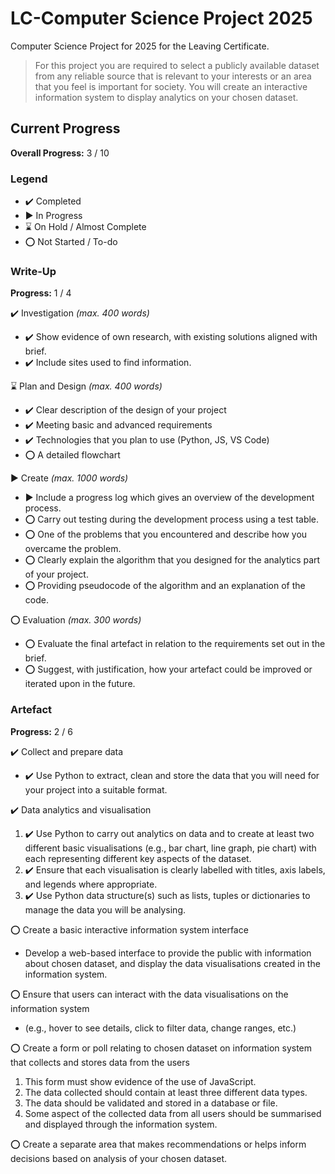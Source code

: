 # LC-Computer Science Project 2025
Computer Science Project for 2025 for the Leaving Certificate.

> For this project you are required to select a publicly available dataset from any reliable source that is relevant to your interests or an area that you feel is important for society. You will create an interactive information system to display analytics on your chosen dataset.

## Current Progress

**Overall Progress:** 3 / 10

### Legend
- ✔️ Completed
- ▶  In Progress
- ⌛ On Hold / Almost Complete
- ⭕ Not Started / To-do

### Write-Up

**Progress:** 1 / 4

✔️ Investigation *(max. 400 words)*
- ✔️ Show evidence of own research, with existing solutions aligned with brief.
- ✔️ Include sites used to find information.

⌛ Plan and Design *(max. 400 words)*
- ✔️ Clear description of the design of your project
- ✔️ Meeting basic and advanced requirements
- ✔️ Technologies that you plan to use (Python, JS, VS Code)
- ⭕ A detailed flowchart

▶ Create *(max. 1000 words)*
- ▶ Include a progress log which gives an overview of the development process.
- ⭕ Carry out testing during the development process using a test table.
- ⭕ One of the problems that you encountered and describe how you overcame the problem.
- ⭕ Clearly explain the algorithm that you designed for the analytics part of your project.
- ⭕ Providing pseudocode of the algorithm and an explanation of the code.

⭕ Evaluation *(max. 300 words)*
- ⭕ Evaluate the final artefact in relation to the requirements set out in the brief.
- ⭕ Suggest, with justification, how your artefact could be improved or iterated upon in the future.


### Artefact

**Progress:** 2 / 6

✔️ Collect and prepare data
- ✔️ Use Python to extract, clean and store the data that you will need for your project into a suitable format.

✔️ Data analytics and visualisation 
1. ✔️ Use Python to carry out analytics on data and to create at least two different basic visualisations (e.g., bar chart, line graph, pie chart) with each representing different key aspects of the dataset.
2. ✔️ Ensure that each visualisation is clearly labelled with titles, axis labels, and legends where appropriate.
3. ✔️ Use Python data structure(s) such as lists, tuples or dictionaries to manage the data you will be analysing. 

⭕ Create a basic interactive information system interface

- Develop a web-based interface to provide the public with information about chosen dataset, and display the data visualisations created in the information system. 

⭕ Ensure that users can interact with the data visualisations on the information system 

- (e.g., hover to see details, click to filter data, change ranges, etc.)

⭕ Create a form or poll relating to chosen dataset on information system that collects and stores data from the users

1. This form must show evidence of the use of JavaScript.
2. The data collected should contain at least three different data types.
3. The data should be validated and stored in a database or file. 
4. Some aspect of the collected data from all users should be summarised and displayed through the information system. 

⭕ Create a separate area that makes recommendations or helps inform decisions based on analysis of your chosen dataset.